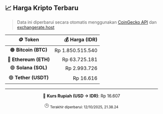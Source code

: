 

<!-- HARGA_KRIPTO -->
## 📈 Harga Kripto Terbaru

> Data ini diperbarui secara otomatis menggunakan [CoinGecko API](https://www.coingecko.com/) dan [exchangerate.host](https://exchangerate.host/)

<div align="center">

| 🪙 Token | 💰 Harga (IDR) |
|:------:|---------------:|
| 🟠 **Bitcoin (BTC)**   | Rp 1.850.515.540 |
| 🔵 **Ethereum (ETH)**  | Rp 63.725.181 |
| 🟣 **Solana (SOL)**    | Rp 2.993.726 |
| 🟢 **Tether (USDT)**   | Rp 16.616 |

---

💱 **Kurs Rupiah (USD → IDR)**: Rp 16.607

🕒 <sub>Terakhir diperbarui: 12/10/2025, 21.38.24</sub>

</div>
<!-- /HARGA_KRIPTO -->